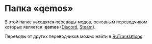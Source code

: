 # Папка «qemos»

В этой папке находятся переводы модов, основным переводчиком которых является: **qemos** ([Discord], [Steam]).

Переводы от других переводчиков можно найти в [RuTranslations](./../../).


[Discord]: https://discord.com/users/460532609462829056/
[Steam]: https://steam.pm/76561198865399571/
